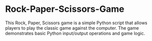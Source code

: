 # Rock-Paper-Scissors-Game
This Rock, Paper, Scissors game is a simple Python script that allows players to play the classic game against the computer. The game demonstrates basic Python input/output operations and game logic.
